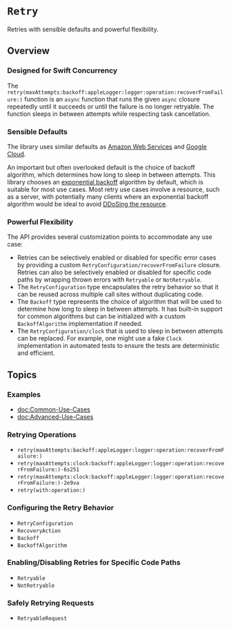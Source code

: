 # ``Retry``

Retries with sensible defaults and powerful flexibility.

## Overview

### Designed for Swift Concurrency

The ``retry(maxAttempts:backoff:appleLogger:logger:operation:recoverFromFailure:)`` function is an `async` function that runs the given `async` closure repeatedly until it succeeds or until the failure is no longer retryable. The function sleeps in between attempts while respecting task cancellation.

### Sensible Defaults

The library uses similar defaults as [Amazon Web Services](https://docs.aws.amazon.com/sdkref/latest/guide/feature-retry-behavior.html) and [Google Cloud](https://github.com/googleapis/gax-go/blob/465d35f180e8dc8b01979d09c780a10c41f15136/v2/call_option.go#L181-L205).

An important but often overlooked default is the choice of backoff algorithm, which determines how long to sleep in between attempts. This library chooses an [exponential backoff](https://en.wikipedia.org/wiki/Exponential_backoff) algorithm by default, which is suitable for most use cases. Most retry use cases involve a resource, such as a server, with potentially many clients where an exponential backoff algorithm would be ideal to avoid [DDoSing the resource](https://cloud.google.com/blog/products/gcp/how-to-avoid-a-self-inflicted-ddos-attack-cre-life-lessons).

### Powerful Flexibility

The API provides several customization points to accommodate any use case:
- Retries can be selectively enabled or disabled for specific error cases by providing a custom ``RetryConfiguration/recoverFromFailure`` closure. Retries can also be selectively enabled or disabled for specific code paths by wrapping thrown errors with ``Retryable`` or ``NotRetryable``. 
- The ``RetryConfiguration`` type encapsulates the retry behavior so that it can be reused across multiple call sites without duplicating code.
- The ``Backoff`` type represents the choice of algorithm that will be used to determine how long to sleep in between attempts. It has built-in support for common algorithms but can be initialized with a custom ``BackoffAlgorithm`` implementation if needed.
- The ``RetryConfiguration/clock`` that is used to sleep in between attempts can be replaced. For example, one might use a fake `Clock` implementation in automated tests to ensure the tests are deterministic and efficient.

## Topics

### Examples

- <doc:Common-Use-Cases>
- <doc:Advanced-Use-Cases>

### Retrying Operations

- ``retry(maxAttempts:backoff:appleLogger:logger:operation:recoverFromFailure:)``
- ``retry(maxAttempts:clock:backoff:appleLogger:logger:operation:recoverFromFailure:)-6s251``
- ``retry(maxAttempts:clock:backoff:appleLogger:logger:operation:recoverFromFailure:)-2e9va``
- ``retry(with:operation:)``

### Configuring the Retry Behavior

- ``RetryConfiguration``
- ``RecoveryAction``
- ``Backoff``
- ``BackoffAlgorithm``

### Enabling/Disabling Retries for Specific Code Paths

- ``Retryable``
- ``NotRetryable``

### Safely Retrying Requests

- ``RetryableRequest``
